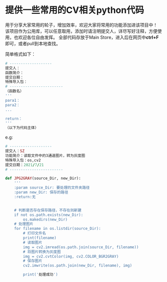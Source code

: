 # 提供一些常用的CV相关python代码
用于分享大家常用的轮子，增加效率，欢迎大家将常用的功能添加进该项目中！
该项目作为公用库，可以任意取用，添加时请注明提交人，详尽写好注释，方便使用，也欢迎各位自由发挥。
全部代码存放于Main Store，进入后在网页中**ctrl+F**即可，或者pull到本地查找。

简单格式如下：
```ruby
# -------------------   
提交人：  
函数简介：  
提交日期：  
特殊导入包：
# ------------------------ 
（函数名）  
'''  
para1：  
para2：  
...  

return：  
'''  
（以下为代码主体）  
```



e.g:  
```ruby
# -------------------    
提交人：SZ  
功能简介：读取文件中的3通道图片，转为灰度图  
特殊导入包：os,cv2
提交日期：2021/7/21  
# ------------------------ 

def JPG2GRAY(source_Dir, new_Dir):  
    '''  
    :param source_Dir: 要处理的文件夹路径  
    :param new_Dir: 保存的路径  
    :return:无  


    # 判断是否存在保存路径，不存在则新建
    if not os.path.exists(new_Dir):
        os.makedirs(new_Dir)
    # 处理图片
    for filename in os.listdir(source_Dir):
        # 打印文件名
        print(filename)
        # 读取图片
        img = cv2.imread(os.path.join(source_Dir, filename))
        # 将图片转换为灰度图
        img = cv2.cvtColor(img, cv2.COLOR_BGR2GRAY)
        # 保存图片
        cv2.imwrite(os.path.join(new_Dir, filename), img)

        print('处理成功')
```
